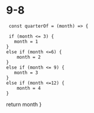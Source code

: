 # 9-8
     const quarterOf = (month) => {
  
     if (month <= 3) {
       month = 1
    }
    else if (month <=6) {
        month = 2
    } 
    else if (month <= 9) {
       month = 3
    }
    else if (month <=12) {
        month = 4
    }
  
  return month
}
